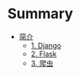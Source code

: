 # Summary

* [简介](README.md)
   * [1. Django](Django.md)
   * [2. Flask](Flask.md)
   * [3. 爬虫](爬虫.md)

<!--
* [4. 面试](README.md)
    * [基础](面试小知识点/基础知识.md)
    * [面试题](/面试小知识点/面试题.md)
 
* [5. 其他](README.md) 
    * [5.1 redis](redis.md)
    * [5.2 各种协议](各路协议.md) 
-->

